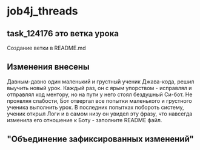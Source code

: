 # job4j_threads
## task_124176 это ветка урока
 Создание ветки в README.md
## Изменения внесены


Давным-давно один маленький и грустный ученик Джава-кода, 
решил выучить новый урок. Каждый раз, он с ярым упорством - исправлял и отправлял
код ментору, но на пути у него стоял бездушный Си-бот. Не проявляя слабости, Бот 
отвергал все попытки маленького и грустного ученика выполнить урок. В последних попытках побороть
систему, ученик открыл Логи и в самом низу он увидел эту фразу, что навсегда изменила его 
отношение к Боту - заполните README файл.

## "Объединение зафиксированных изменений"
